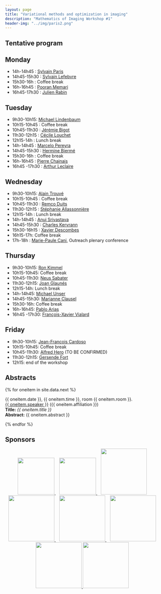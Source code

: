 ```yaml
---
layout: page
title: "Variational methods and optimization in imaging"
description: "Mathematics of Imaging Workshop #1"
header-img: "../img/paris2.png"
---
```


Tentative program
-------------

Monday 
-------------

- 14h-14h45 : [Sylvain Paris](https://people.csail.mit.edu/sparis/)
- 14h45-15h30 : [Sylvain Lefebvre](http://www.antexel.com/sylefeb/research/)
- 15h30-16h : Coffee break 
- 16h-16h45 : [Pooran Memari](http://www.lix.polytechnique.fr/~memari/)
- 16h45-17h30 : [Julien Rabin](https://sites.google.com/site/rabinjulien/)


Tuesday 
-------------
- 9h30-10h15: [Michael Lindenbaum](http://www.cs.technion.ac.il/~mic/) 
- 10h15-10h45 : Coffee break 
- 10h45-11h30 : [Jérémie Bigot](https://sites.google.com/site/webpagejbigot/)
- 11h30-12h15 : [Cécile Louchet](http://www.univ-orleans.fr/mapmo/membres/louchet/)
- 12h15-14h : Lunch break
- 14h-14h45 : [Marcelo Pereyra](http://www.macs.hw.ac.uk/~mp71/) 
- 14h45-15h30 : [Hermine Biermé](http://www-math.sp2mi.univ-poitiers.fr/%7Ehbierme/)
- 15h30-16h : Coffee break 
- 16h-16h45 : [Pierre Chainais](http://pierrechainais.ec-lille.fr)
- 16h45 -17h30 : [Arthur Leclaire](https://www.math.u-bordeaux.fr/~aleclaire/)

Wednesday 
-------------
- 9h30-10h15: [Alain Trouvé](http://atrouve.perso.math.cnrs.fr)
- 10h15-10h45 : Coffee break 
- 10h45-11h30 : [Remco Duits](http://bmia.bmt.tue.nl/people/RDuits/)
- 11h30-12h15 : [Stéphanie Allassonnière](https://sites.google.com/site/stephanieallassonniere/)
- 12h15-14h : Lunch break
- 14h-14h45 : [Anuj Srivastava](https://ani.stat.fsu.edu/~anuj/)
- 14h45-15h30 : [Charles Kervrann](http://www.irisa.fr/vista/Equipe/People/Charles.Kervrann.english.html)
- 15h30-16h15 : [Xavier Descombes](https://www-sop.inria.fr/members/Xavier.Descombes/)
- 16h15-17h: Coffee break 
- 17h-18h : [Marie-Paule Cani](https://www.lix.polytechnique.fr/stream/members/marie-paule-cani/), Outreach plenary conference 

Thursday 
--------------
- 9h30-10h15: [Ron Kimmel](http://www.cs.technion.ac.il/~ron/)
- 10h15-10h45: Coffee break 
- 10h45-11h30: [Neus Sabater](https://www.technicolor.com/neus-sabater)
- 11h30-12h15: [Joan Glaunés](http://www.mi.parisdescartes.fr/~glaunes/)
- 12h15-14h: Lunch break
- 14h-14h45: [Michael Unser](http://bigwww.epfl.ch/unser/)
- 14h45-15h30: [Marianne Clausel](https://sites.google.com/site/marianneclausel/)
- 15h30-16h: Coffee break 
- 16h-16h45: [Pablo Arias](http://gpi.upf.edu/profile/211)
- 16h45 -17h30: [François-Xavier Vialard](https://www.ceremade.dauphine.fr/%7Evialard/)

Friday 
--------------
- 9h30-10h15: [Jean-Francois Cardoso]()
- 10h15-10h45: Coffee break 
- 10h45-11h30: [Alfred Hero](https://hero.engin.umich.edu) (TO BE CONFIRMED)
- 11h30-12h15: [Gersende Fort](https://www.math.univ-toulouse.fr/~gfort/)
- 12h15: end of the workshop


Abstracts
--------

{% for oneitem in site.data.next %}
<p>
  {{ oneitem.date }}, {{ oneitem.time }}, room {{ oneitem.room }}.<br/>
  <a href="{{ oneitem.url }}">{{ oneitem.speaker }}</a>  ({{ oneitem.affiliation }})<br/>
  <b>Title:</b> <i>{{ oneitem.title }}</i><br/>
  <b>Abstract:</b> {{ oneitem.abstract }}
  </p>
{% endfor %}



Sponsors
-----

<p align="center">

<a href="http://www.ihp.fr">
<img width="120" src="../../img/logo-ihp.jpg"/>
</a>&nbsp;&nbsp;

<a href="http://www.cnrs.fr/">
<img width="120" src="../../img/logo-cnrs.png"/>
</a>&nbsp;&nbsp;

<a href="http://www.u-psud.fr/fr/index.html">
<img width="150" src="../../img/logo-paris-sud.png"/>
</a>

<br/>

<a href="https://www.sciencesmaths-paris.fr/">
<img width="150" src="../../img/logo-fsmp.png"/>
</a>&nbsp;&nbsp;

<a href="http://www.upmc.fr/">
<img width="150" src="../../img/logo-upmc.png"/>
</a>&nbsp;&nbsp;

<a href="https://www.cimpa.info/">
<img width="150" src="../../img/logo-cimpa.png"/>
</a>

<br/>

<a href="http://gdr-mia.math.cnrs.fr/">
<img width="150" src="../../img/logo-mia.png"/>
</a>

<a href="http://www.gpeyre.com/noria/">
<img width="150" src="../../img/logo-erc.jpg"/>
</a>


</p>
